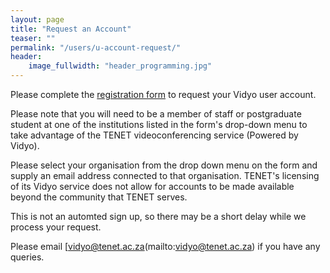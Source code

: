 ```yaml
---
layout: page
title: "Request an Account"
teaser: ""
permalink: "/users/u-account-request/"
header:
    image_fullwidth: "header_programming.jpg"
---
```


Please complete the [registration form](https://docs.google.com/forms/d/e/1FAIpQLScZedILbn96mXUZXlm6A5A_tKRkUWJQAL1vrfC1uwhBhn1P5A/viewform)
to request your Vidyo user account.

Please note that you will need to be a member of staff or postgraduate student at one of the institutions listed in the 
form's drop-down menu to take advantage of the TENET videoconferencing service (Powered by Vidyo).

Please select your organisation from the drop down menu on the form and supply an email address connected 
to that organisation. TENET's licensing of its Vidyo service does not allow for accounts to be made available 
beyond the community that TENET serves.

This is not an automted sign up, so there may be a short delay while we process your request.

Please email [vidyo@tenet.ac.za(mailto:vidyo@tenet.ac.za) if you have any queries.


